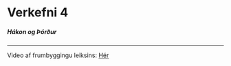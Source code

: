 # Verkefni 4
##### Hákon og Þórður
 ---
 
 Video af frumbyggingu leiksins: [Hér](https://www.youtube.com/watch?v=UVvvn1FAPVs)

